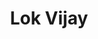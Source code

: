 ---
title: Lok Vijay

type: chapter
position: 2

order:
  aagam: 
    position: 1
    depth: 1
  book: 
    position: 1
    depth: 2
  chapter: 
    position: 2
    depth: 3

parent:
  type: book

children:
  type: lesson
  count: 9

---